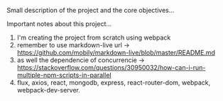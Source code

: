 
Small description of the project and the core objectives...




Important notes about this project...

1. I'm creating the project from scratch using webpack
2. remember to use markdown-live url -> https://github.com/mobily/markdown-live/blob/master/README.md
3. as well the dependencie of concurrencie -> https://stackoverflow.com/questions/30950032/how-can-i-run-multiple-npm-scripts-in-parallel
4. flux, axios, react, mongodb, express, react-router-dom, webpack, webpack-dev-server.